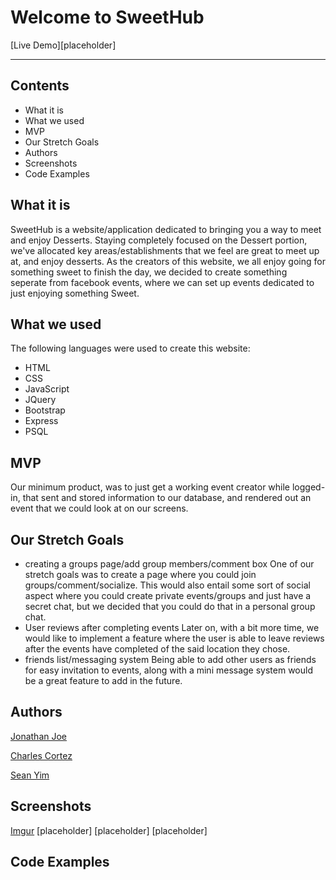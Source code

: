 # Welcome to SweetHub

[Live Demo][placeholder]

---

Contents
---
* What it is
* What we used
* MVP
* Our Stretch Goals
* Authors
* Screenshots
* Code Examples

What it is
---
SweetHub is a website/application dedicated to bringing you a way to meet
and enjoy Desserts. Staying completely focused on the Dessert portion, we've allocated
key areas/establishments that we feel are great to meet up at, and enjoy desserts.
As the creators of this website, we all enjoy going for something sweet to finish
the day, we decided to create something seperate from facebook events, where we 
can set up events dedicated to just enjoying something Sweet.


What we used
---
The following languages were used to create this website:
* HTML
* CSS
* JavaScript
* JQuery
* Bootstrap
* Express
* PSQL


MVP
---
Our minimum product, was to just get a working event creator while logged-in, that sent and stored information to our database, and rendered out an event that we could look at on our screens.

Our Stretch Goals
---
* creating a groups page/add group members/comment box
One of our stretch goals was to create a page where you could join groups/comment/socialize.
This would also entail some sort of social aspect where you could create private events/groups
and just have a secret chat, but we decided that you could do that in a personal group chat.
* User reviews after completing events
Later on, with a bit more time, we would like to implement a feature where the user
is able to leave reviews after the events have completed of the said location they chose.
* friends list/messaging system
Being able to add other users as friends for easy invitation to events, along with a mini message system would be a great feature to add in the future.

Authors
---
[Jonathan Joe](https://github.com/JonathanDonJoe)

[Charles Cortez](https://github.com/chabco)

[Sean Yim](https://github.com/superjjang1)

Screenshots
---
[Imgur](https://i.imgur.com/nvLNmz7.png)
[placeholder]
[placeholder]
[placeholder]

Code Examples
---
